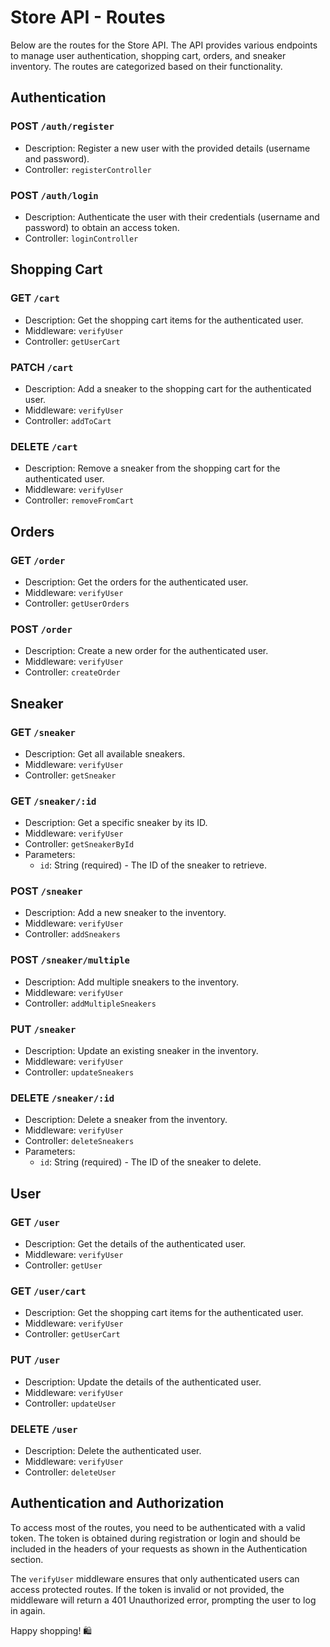 # Store API - Routes

Below are the routes for the Store API. The API provides various endpoints to manage user authentication, shopping cart, orders, and sneaker inventory. The routes are categorized based on their functionality.

## Authentication

### POST `/auth/register`
- Description: Register a new user with the provided details (username and password).
- Controller: `registerController`

### POST `/auth/login`
- Description: Authenticate the user with their credentials (username and password) to obtain an access token.
- Controller: `loginController`

## Shopping Cart

### GET `/cart`
- Description: Get the shopping cart items for the authenticated user.
- Middleware: `verifyUser`
- Controller: `getUserCart`

### PATCH `/cart`
- Description: Add a sneaker to the shopping cart for the authenticated user.
- Middleware: `verifyUser`
- Controller: `addToCart`

### DELETE `/cart`
- Description: Remove a sneaker from the shopping cart for the authenticated user.
- Middleware: `verifyUser`
- Controller: `removeFromCart`

## Orders

### GET `/order`
- Description: Get the orders for the authenticated user.
- Middleware: `verifyUser`
- Controller: `getUserOrders`

### POST `/order`
- Description: Create a new order for the authenticated user.
- Middleware: `verifyUser`
- Controller: `createOrder`

## Sneaker

### GET `/sneaker`
- Description: Get all available sneakers.
- Middleware: `verifyUser`
- Controller: `getSneaker`

### GET `/sneaker/:id`
- Description: Get a specific sneaker by its ID.
- Middleware: `verifyUser`
- Controller: `getSneakerById`
- Parameters:
  - `id`: String (required) - The ID of the sneaker to retrieve.

### POST `/sneaker`
- Description: Add a new sneaker to the inventory.
- Middleware: `verifyUser`
- Controller: `addSneakers`

### POST `/sneaker/multiple`
- Description: Add multiple sneakers to the inventory.
- Middleware: `verifyUser`
- Controller: `addMultipleSneakers`

### PUT `/sneaker`
- Description: Update an existing sneaker in the inventory.
- Middleware: `verifyUser`
- Controller: `updateSneakers`

### DELETE `/sneaker/:id`
- Description: Delete a sneaker from the inventory.
- Middleware: `verifyUser`
- Controller: `deleteSneakers`
- Parameters:
  - `id`: String (required) - The ID of the sneaker to delete.

## User

### GET `/user`
- Description: Get the details of the authenticated user.
- Middleware: `verifyUser`
- Controller: `getUser`

### GET `/user/cart`
- Description: Get the shopping cart items for the authenticated user.
- Middleware: `verifyUser`
- Controller: `getUserCart`

### PUT `/user`
- Description: Update the details of the authenticated user.
- Middleware: `verifyUser`
- Controller: `updateUser`

### DELETE `/user`
- Description: Delete the authenticated user.
- Middleware: `verifyUser`
- Controller: `deleteUser`

## Authentication and Authorization

To access most of the routes, you need to be authenticated with a valid token. The token is obtained during registration or login and should be included in the headers of your requests as shown in the Authentication section.

The `verifyUser` middleware ensures that only authenticated users can access protected routes. If the token is invalid or not provided, the middleware will return a 401 Unauthorized error, prompting the user to log in again.

Happy shopping! 🛍️